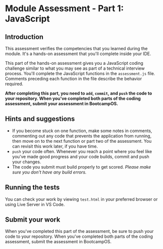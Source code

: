# Module Assessment - Part 1: JavaScript

## Introduction

This assessment verifies the competencies that you learned during the module. It's a hands-on assessment that you'll complete inside your IDE.

This part of the hands-on assessment gives you a JavaScript coding challenge similar to what you may see as part of a technical interview process. You'll complete the JavaScript functions in the `assessment.js` file. Comments preceding each function in the file describe the behavior required.

**After completing this part, you need to `add`, `commit`, and `push` the code to your repository. When you've completed both parts of the coding assessment, submit your assessment in BootcampOS.**

## Hints and suggestions

* If you become stuck on one function, make some notes in comments, commenting out any code that prevents the application from running, then move on to the next function or part two of the assessment. You can revisit this work later, if you have time.
* `push` your code often. Whenever you reach a point where you feel like you've made good progress and your code builds, commit and push your changes.
* The code you submit must build properly to get scored. _Please make sure you don't have any build errors._

## Running the tests

You can check your work by viewing `test.html` in your preferred browser or using Live Server in VS Code.

## Submit your work

When you've completed this part of the assessment, be sure to push your code to your repository. When you've completed both parts of the coding assessment, submit the assessment in BootcampOS.
